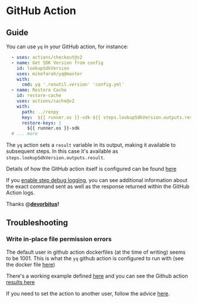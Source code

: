 # GitHub Action

## Guide

You can use `yq` in your GitHub action, for instance:

```yaml
  - uses: actions/checkout@v2
  - name: Get SDK Version from config
    id: lookupSdkVersion
    uses: mikefarah/yq@master
    with:
      cmd: yq '.renutil.version' 'config.yml'
  - name: Restore Cache
    id: restore-cache
    uses: actions/cache@v2
    with:
      path: ../renpy
      key:  ${{ runner.os }}-sdk-${{ steps.lookupSdkVersion.outputs.result }}
      restore-keys: |
        ${{ runner.os }}-sdk
  # ... more
```

The `yq` action sets a `result` variable in its output, making it available to subsequent steps. In this case it's available as `steps.lookupSdkVersion.outputs.result`.

Details of how the GitHub action itself is configured can be found [here](https://github.com/mikefarah/yq/issues/844#issuecomment-856700574)

If you [enable step debug logging](https://docs.github.com/en/actions/managing-workflow-runs/enabling-debug-logging#enabling-step-debug-logging), you can see additional information about the exact command sent as well as the response returned within the GitHub Action logs.

Thanks @[**devorbitus**](https://github.com/devorbitus)**!**


## Troubleshooting

### Write in-place file permission errors
The default user in github action dockerfiles (at the time of writing) seems to be 1001. This is what the `yq` github action is configured to run with (see the docker file [here](https://github.com/mikefarah/yq/blob/master/github-action/Dockerfile))

There's a working example defined [here](https://github.com/mikefarah/yq/blob/master/.github/workflows/test-yq.yml) and you can see the Github action [results here](https://github.com/mikefarah/yq/actions/workflows/test-yq.yml)

If you need to set the action to another user, follow the advice [here](https://stackoverflow.com/questions/58955666/how-to-set-the-docker-user-in-github-actions).



